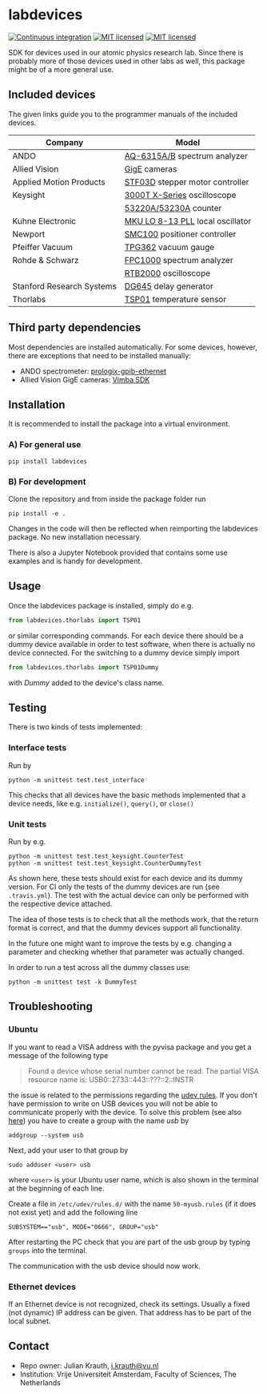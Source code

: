 # labdevices

[![Continuous integration](https://img.shields.io/travis/jkrauth/labdevices)](https://travis-ci.org/github/jkrauth/labdevices) [![MIT licensed](https://img.shields.io/github/license/jkrauth/labdevices)](https://github.com/jkrauth/labdevices/blob/main/LICENSE.md) [![MIT licensed](https://img.shields.io/pypi/v/labdevices)](https://pypi.org/project/labdevices/)

SDK for devices used in our atomic physics research lab. Since there is probably more of those devices used in other labs as well, this package might be of a more general use.

## Included devices

The given links guide you to the programmer manuals of the included devices.

| Company                   | Model                                                        |
| ------------------------- | ------------------------------------------------------------ |
| ANDO                      | [AQ-6315A/B](https://cdn.tmi.yokogawa.com/ASS-62408E-01Y_010.pd.pdf) spectrum analyzer |
| Allied Vision             | [GigE](https://cdn.alliedvision.com/fileadmin/content/documents/products/cameras/various/features/Camera_and_Driver_Attributes.pdf) cameras |
| Applied Motion Products   | [STF03D](https://appliedmotion.s3.amazonaws.com/Host-Command-Reference_920-0002V.pdf) stepper motor controller |
| Keysight                  | [3000T X-Series](http://literature.cdn.keysight.com/litweb/pdf/75037-97025.pdf) oscilloscope |
|                           | [53220A/53230A](53220A/53230A ) counter                      |
| Kuhne Electronic          | [MKU LO 8-13 PLL](https://shop.kuhne-electronic.com/kuhne/en/shop/amateur-radio/signal-sources/oscillators/MKU+LO+813+PLL++Oscillator/?card=1714#_tab_content6) local oscillator  |
| Newport                   | [SMC100](https://www.newport.com/medias/sys_master/images/images/h8d/h3a/8797263101982/SMC100CC-SMC100PP-User-Manual.pdf) positioner controller |
| Pfeiffer Vacuum           | [TPG362](https://www.ajvs.com/library/Pfeiffer_Vacuum_TPG_361_TPG_362_Manual.pdf) vacuum gauge |
| Rohde & Schwarz           | [FPC1000](https://scdn.rohde-schwarz.com/ur/pws/dl_downloads/pdm/cl_manuals/user_manual/1178_4130_01/FPC_UserManual_en_09.pdf) spectrum analyzer |
|                           | [RTB2000](https://scdn.rohde-schwarz.com/ur/pws/dl_downloads/pdm/cl_manuals/user_manual/1333_1611_01/RTB_UserManual_en_10.pdf) oscilloscope |
| Stanford Research Systems | [DG645](https://www.thinksrs.com/downloads/pdfs/manuals/DG645m.pdf) delay generator |
| Thorlabs                  | [TSP01](https://www.thorlabs.com/drawings/d3a8b683b1da6c0e-C643E761-F31E-E669-C6BC10DCC87ABBE3/TSP01-Manual.pdf) temperature sensor |

## Third party dependencies

Most dependencies are installed automatically. For some devices, however, there are exceptions that need to be installed manually:

- ANDO spectrometer: [prologix-gpib-ethernet](https://github.com/nelsond/prologix-gpib-ethernet)
- Allied Vision GigE cameras: [Vimba SDK](https://www.alliedvision.com/en/products/software.html#agb-modal-content-5496)

## Installation

It is recommended to install the package into a virtual environment.

### A) For general use

```console
pip install labdevices
```

### B) For development

Clone the repository and from inside the package folder run

```console
pip install -e .
```

 Changes in the code will then be reflected when reimporting the labdevices package. No new installation necessary.

There is also a Jupyter Notebook provided that contains some use examples and is handy for development.

## Usage

Once the labdevices package is installed, simply do e.g.

```python
from labdevices.thorlabs import TSP01
```

or similar corresponding commands. For each device there should be a dummy device available in order to test software, when there is actually no device connected. For the switching to a dummy device simply import

```python
from labdevices.thorlabs import TSP01Dummy
```

with *Dummy* added to the device's class name.

## Testing

There is two kinds of tests implemented:

### Interface tests

Run by 

```console
python -m unittest test.test_interface
```

This checks that all devices have the basic methods implemented that a device needs, like e.g. `initialize()`, `query()`, or `close()`

### Unit tests

Run by e.g.

```console
python -m unittest test.test_keysight.CounterTest
python -m unittest test.test_keysight.CounterDummyTest
```

As shown here, these tests should exist for each device and its dummy version. For CI only the tests of the dummy devices are run (see `.travis.yml`). The test with the actual device can only be performed with the respective device attached.

The idea of those tests is to check that all the methods work, that the return format is correct, and that the dummy devices support all functionality.

In the future one might want to improve the tests by e.g. changing a parameter and checking whether that parameter was actually changed.

In order to run a test across all the dummy classes use:

```console
python -m unittest test -k DummyTest
```



## Troubleshooting

### Ubuntu

If you want to read a VISA address with the pyvisa package and you get a message of the following type

> Found a device whose serial number cannot be read. The partial VISA resource name is: USB0::2733::443::???::2::INSTR

the issue is related to the permissions regarding the [udev rules](https://www.thegeekdiary.com/beginners-guide-to-udev-in-linux/). If you don't have permission to write on USB devices you will not be able to communicate properly with the device. To solve this problem  (see also [here](http://manpages.ubuntu.com/manpages/bionic/man3/Device::USB::FAQ.3pm.html)) you have to create a group with the name *usb* by

```console
addgroup --system usb
```

Next, add your user to that group by

```console
sudo adduser <user> usb
```

where `<user>` is your Ubuntu user name, which is also shown in the terminal at the beginning of each line.

Create a file in `/etc/udev/rules.d/` with the name `50-myusb.rules` (if it does not exist yet) and add the following line

```console
SUBSYSTEM=="usb", MODE="0666", GROUP="usb"
```

After restarting the PC check that you are part of the usb group by typing `groups` into the terminal.

The communication with the usb device should now work.

### Ethernet devices

If an Ethernet device is not recognized, check its settings. Usually a fixed (not dynamic) IP address can be given. That address has to be part of the local subnet.

## Contact

- Repo owner:  Julian Krauth, j.krauth@vu.nl
- Institution: Vrije Universiteit Amsterdam, Faculty of Sciences, The Netherlands

